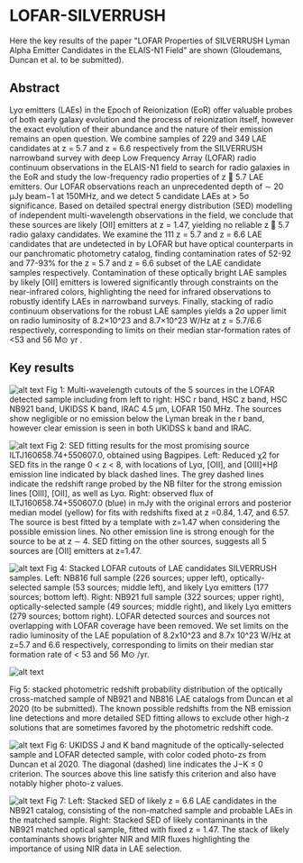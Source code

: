 # LOFAR-SILVERRUSH

Here the key results of the paper "LOFAR Properties of SILVERRUSH Lyman Alpha Emitter Candidates in the ELAIS-N1 Field" are shown (Gloudemans, Duncan et al. to be submitted).

## Abstract
Lyα emitters (LAEs) in the Epoch of Reionization (EoR) offer valuable probes of both early galaxy evolution and the process of
reionization itself, however the exact evolution of their abundance and the nature of their emission remains an open question. We
combine samples of 229 and 349 LAE candidates at z = 5.7 and z = 6.6 respectively from the SILVERRUSH narrowband survey
with deep Low Frequency Array (LOFAR) radio continuum observations in the ELAIS-N1 field to search for radio galaxies in the
EoR and study the low-frequency radio properties of z 􏰀 5.7 LAE emitters. Our LOFAR observations reach an unprecedented depth
of ∼ 20 μJy beam−1 at 150MHz, and we detect 5 candidate LAEs at > 5σ significance. Based on detailed spectral energy distribution
(SED) modelling of independent multi-wavelength observations in the field, we conclude that these sources are likely [OII] emitters
at z = 1.47, yielding no reliable z 􏰀 5.7 radio galaxy candidates. We examine the 111 z = 5.7 and z = 6.6 LAE candidates that
are undetected in by LOFAR but have optical counterparts in our panchromatic photometry catalog, finding contamination rates of
52-92 and 77-93% for the z = 5.7 and z = 6.6 subset of the LAE candidate samples respectively. Contamination of these optically
bright LAE samples by likely [OII] emitters is lowered significantly through constraints on the near-infrared colors, highlighting the
need for infrared observations to robustly identify LAEs in narrowband surveys. Finally, stacking of radio continuum observations for
the robust LAE samples yields a 2σ upper limit on radio luminosity of 8.2×10^23 and 8.7×10^23 W/Hz at z = 5.7/6.6 respectively,
 corresponding to limits on their median star-formation rates of <53 and 56 M⊙ yr .

## Key results
![alt text](https://github.com/AnniekGloudemans/LOFAR-SILVERRUSH/blob/master/multiwavelength_cutouts_5_sources.png)
Fig 1: Multi-wavelength cutouts of the 5 sources in the LOFAR detected sample including from left to right: HSC r band, HSC z band, HSC NB921 band, UKIDSS K band, IRAC 4.5 μm, LOFAR 150 MHz. The sources show negligible or no emission below the Lyman break in the r band, however clear emission is seen in both UKIDSS k band and IRAC.

![alt text](https://github.com/AnniekGloudemans/LOFAR-SILVERRUSH/blob/master/sed_fitting_candidate_ILTJ160658.74+550607.0.png)
Fig 2: SED fitting results for the most promising source ILTJ160658.74+550607.0, obtained using Bagpipes. Left: Reduced χ2 for SED fits in the range 0 < z < 8, with locations of Lyα, [OII], and [OIII]+Hβ emission line indicated by black dashed lines. The grey dashed lines indicate the redshift range probed by the NB filter for the strong emission lines [OIII], [OII], as well as Lyα. Right: observed flux of ILTJ160658.74+550607.0 (blue) in mJy with the original errors and posterior median model (yellow) for fits with redshifts fixed at z =0.84, 1.47, and 6.57. The source is best fitted by a template with z=1.47 when considering the possible emission lines. No other emission line is strong enough for the source to be at z ∼ 4. SED fitting on the other sources, suggests all 5 sources are [OII] emitters at z=1.47.


![alt text](https://github.com/AnniekGloudemans/LOFAR-SILVERRUSH/blob/master/LOFAR_stacks_all.png)
Fig 4: Stacked LOFAR cutouts of LAE candidates SILVERRUSH samples. Left: NB816 full sample (226 sources; upper left), optically- selected sample (53 sources; middle left), and likely Lyα emitters (177 sources; bottom left). Right: NB921 full sample (322 sources; upper right), optically-selected sample (49 sources; middle right), and likely Lyα emitters (279 sources; bottom right). LOFAR detected sources and sources not overlapping with LOFAR coverage have been removed. We set limits on the radio luminosity of the LAE population of 8.2x10^23 and 8.7x 10^23 W/Hz at z=5.7 and 6.6 respectively, corresponding to limits on their median star formation rate of < 53 and 56 M⊙ /yr.

![alt text](https://github.com/AnniekGloudemans/LOFAR-SILVERRUSH/blob/master/lofar_silverrush_pz_stack.png)

Fig 5: stacked photometric redshift probability distribution of the optically cross-matched sample of NB921 and NB816 LAE catalogs from Duncan et al 2020 (to be submitted). The known possible redshifts from the NB emission line detections and more detailed SED fitting allows to exclude other high-z solutions that are sometimes favored by the photometric redshift code.

![alt text](https://github.com/AnniekGloudemans/LOFAR-SILVERRUSH/blob/master/J_K_mag_photoz_optically_selected.png)
Fig 6: UKIDSS J and K band magnitude of the optically-selected sample and LOFAR detected sample, with color coded photo-zs from Duncan et al 2020. The diagonal (dashed) line indicates the J−K ≤ 0 criterion. The sources above this line satisfy this criterion and also have notably higher photo-z values.

![alt text](https://github.com/AnniekGloudemans/LOFAR-SILVERRUSH/blob/master/sed_fits_stacks.png)
Fig 7: Left: Stacked SED of likely z = 6.6 LAE candidates in the NB921 catalog, consisting of the non-matched sample and probable LAEs in the matched sample. Right: Stacked SED of likely contaminants in the NB921 matched optical sample, fitted with fixed z = 1.47. The stack of likely contaminants shows brighter NIR and MIR fluxes highlighting the importance of using NIR data in LAE selection.
